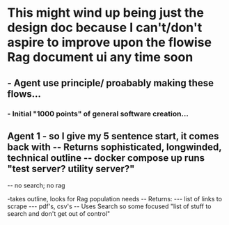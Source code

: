 # This might wind up being just the design doc because I can't/don't aspire to improve upon the flowise Rag document ui any time soon

## - Agent use principle/ proabably making these flows...

### - Initial "1000 points" of general software creation...

Agent 1 - so I give my 5 sentence start, it comes back with
-- Returns sophisticated, longwinded, technical outline
-- docker compose up runs "test server? utility server?"
-- 
-- no search; no rag

-takes outline, looks for Rag population needs
-- Returns: 
--- list of links to scrape
--- pdf's, csv's
-- Uses Search so some focused "list of stuff to search and don't get out of control"